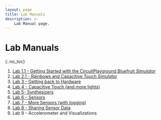 ```yaml
---
layout: page
title: Lab Manuals
description: >-
    Lab Manual page.
---
```


# Lab Manuals

{:.no_toc}

1. [Lab 1.1 - Getting Started with the CircuitPlayground Bluefruit *Simulator*](/assets/labs/lab1-sim.md)
2. [Lab 2.1 - Rainbows and Capacitive Touch *Simulator*](/assets/labs/lab2-sim.md)
3. [Lab 3 - Getting back to Hardware](/assets/labs/lab1-redux.md)
4. [Lab 4 - Capacitive Touch (and more lights)](/assets/labs/lab2-redux.md)
5. [Lab 5- Synthesizers](/assets/labs/lab5-synth.md)
6. [Lab 6 - Sensors](/assets/labs/lab6-sensors.md)
7. [Lab 7 - More Sensors (with logging)](/assets/labs/lab7-sensors-logging.md)
8. [Lab 8 - Sharing Sensor Data](/assets/labs/lab8-hashing.md)
9. Lab 9 - Accelerometer and Visualizations

